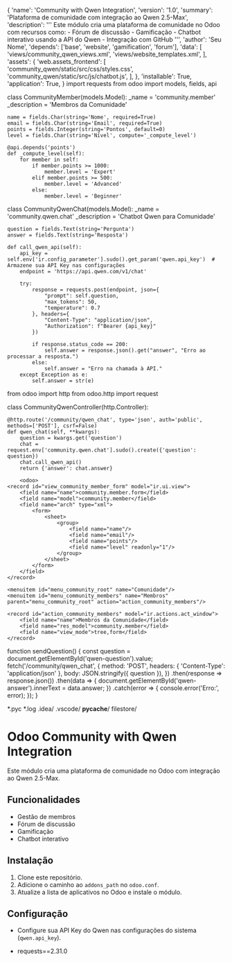 
{
    'name': 'Community with Qwen Integration',
    'version': '1.0',
    'summary': 'Plataforma de comunidade com integração ao Qwen 2.5-Max',
    'description': '''
        Este módulo cria uma plataforma de comunidade no Odoo com recursos como:
        - Fórum de discussão
        - Gamificação
        - Chatbot interativo usando a API do Qwen
        - Integração com GitHub
    ''',
    'author': 'Seu Nome',
    'depends': ['base', 'website', 'gamification', 'forum'],
    'data': [
        'views/community_qwen_views.xml',
        'views/website_templates.xml',
    ],
    'assets': {
        'web.assets_frontend': [
            'community_qwen/static/src/css/styles.css',
            'community_qwen/static/src/js/chatbot.js',
        ],
    },
    'installable': True,
    'application': True,
}
import requests
from odoo import models, fields, api

class CommunityMember(models.Model):
    _name = 'community.member'
    _description = 'Membros da Comunidade'

    name = fields.Char(string='Nome', required=True)
    email = fields.Char(string='Email', required=True)
    points = fields.Integer(string='Pontos', default=0)
    level = fields.Char(string='Nível', compute='_compute_level')

    @api.depends('points')
    def _compute_level(self):
        for member in self:
            if member.points >= 1000:
                member.level = 'Expert'
            elif member.points >= 500:
                member.level = 'Advanced'
            else:
                member.level = 'Beginner'

class CommunityQwenChat(models.Model):
    _name = 'community.qwen.chat'
    _description = 'Chatbot Qwen para Comunidade'

    question = fields.Text(string='Pergunta')
    answer = fields.Text(string='Resposta')

    def call_qwen_api(self):
        api_key = self.env['ir.config_parameter'].sudo().get_param('qwen.api_key')  # Armazene sua API Key nas configurações
        endpoint = 'https://api.qwen.com/v1/chat'

        try:
            response = requests.post(endpoint, json={
                "prompt": self.question,
                "max_tokens": 50,
                "temperature": 0.7
            }, headers={
                "Content-Type": "application/json",
                "Authorization": f"Bearer {api_key}"
            })

            if response.status_code == 200:
                self.answer = response.json().get("answer", "Erro ao processar a resposta.")
            else:
                self.answer = "Erro na chamada à API."
        except Exception as e:
            self.answer = str(e)

from odoo import http
from odoo.http import request

class CommunityQwenController(http.Controller):

    @http.route('/community/qwen_chat', type='json', auth='public', methods=['POST'], csrf=False)
    def qwen_chat(self, **kwargs):
        question = kwargs.get('question')
        chat = request.env['community.qwen.chat'].sudo().create({'question': question})
        chat.call_qwen_api()
        return {'answer': chat.answer}

        <odoo>
    <record id="view_community_member_form" model="ir.ui.view">
        <field name="name">community.member.form</field>
        <field name="model">community.member</field>
        <field name="arch" type="xml">
            <form>
                <sheet>
                    <group>
                        <field name="name"/>
                        <field name="email"/>
                        <field name="points"/>
                        <field name="level" readonly="1"/>
                    </group>
                </sheet>
            </form>
        </field>
    </record>

    <menuitem id="menu_community_root" name="Comunidade"/>
    <menuitem id="menu_community_members" name="Membros" parent="menu_community_root" action="action_community_members"/>

    <record id="action_community_members" model="ir.actions.act_window">
        <field name="name">Membros da Comunidade</field>
        <field name="res_model">community.member</field>
        <field name="view_mode">tree,form</field>
    </record>
</odoo>

<odoo>
    <template id="qwen_chat_widget" name="Chatbot Qwen">
        <div class="qwen-chat-widget">
            <h3>Chatbot Qwen</h3>
            <input type="text" id="qwen-question" placeholder="Digite sua pergunta..."/>
            <button onclick="sendQuestion()">Enviar</button>
            <p id="qwen-answer"></p>
        </div>
    </template>
</odoo>

function sendQuestion() {
    const question = document.getElementById('qwen-question').value;
    fetch('/community/qwen_chat', {
        method: 'POST',
        headers: { 'Content-Type': 'application/json' },
        body: JSON.stringify({ question }),
    })
    .then(response => response.json())
    .then(data => {
        document.getElementById('qwen-answer').innerText = data.answer;
    })
    .catch(error => {
        console.error('Erro:', error);
    });
}

*.pyc
*.log
.idea/
.vscode/
__pycache__/
filestore/
# Odoo Community with Qwen Integration

Este módulo cria uma plataforma de comunidade no Odoo com integração ao Qwen 2.5-Max.

## Funcionalidades
- Gestão de membros
- Fórum de discussão
- Gamificação
- Chatbot interativo

## Instalação
1. Clone este repositório.
2. Adicione o caminho ao `addons_path` no `odoo.conf`.
3. Atualize a lista de aplicativos no Odoo e instale o módulo.

## Configuração
- Configure sua API Key do Qwen nas configurações do sistema (`qwen.api_key`).

- requests==2.31.0
